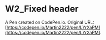 # W2_Fixed header

A Pen created on CodePen.io. Original URL: [https://codepen.io/Martin2222/pen/LYrXaPM](https://codepen.io/Martin2222/pen/LYrXaPM).

